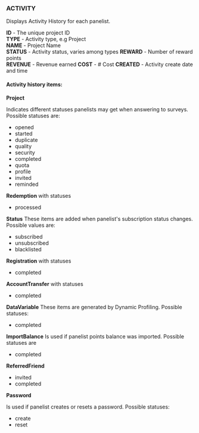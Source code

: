 ### ACTIVITY

Displays Activity History for each panelist.

**ID** - The unique project ID  
**TYPE** - Activity type, e.g Project  
**NAME** - Project Name  
**STATUS** - Activity status, varies among types 
**REWARD** - Number of reward points  
**REVENUE** - Revenue earned
**COST** - # Cost
**CREATED** - Activity create date and time

#### Activity history items:

**Project**

Indicates different statuses panelists may get when answering to surveys. Possible statuses are:

- opened
- started
- duplicate
- quality
- security
- completed
- quota
- profile
- invited
- reminded

**Redemption** with statuses

- processed

**Status**
These items are added when panelist's subscription status changes. Possible values are:

- subscribed
- unsubscribed
- blacklisted
 
**Registration** with statuses

- completed

**AccountTransfer** with statuses

- completed

**DataVariable** 
These items are generated by Dynamic Profiling. Possible statuses:

- completed

**ImportBalance**
Is used if panelist points balance was imported. Possible statuses are

- completed

**ReferredFriend**

- invited
- completed

**Password**

Is used if panelist creates or resets a password. Possible statuses:

- create
- reset

